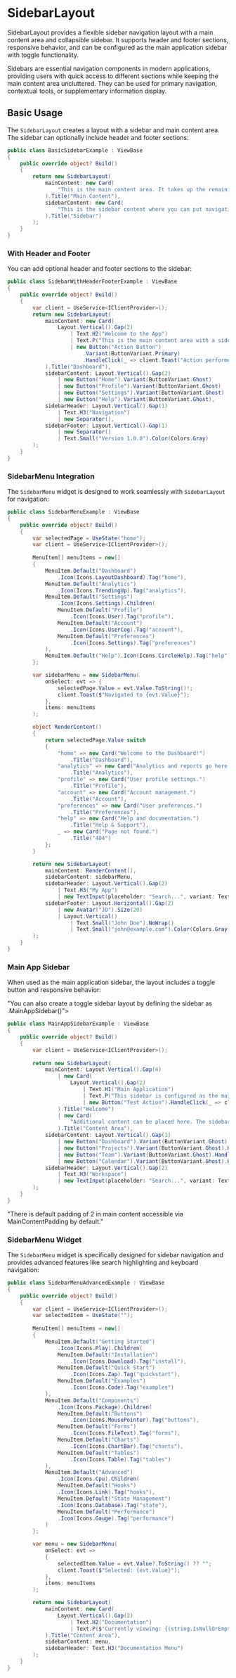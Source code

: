 # SidebarLayout

<Ingress>
SidebarLayout provides a flexible sidebar navigation layout with a main content area and collapsible sidebar. It supports header and footer sections, responsive behavior, and can be configured as the main application sidebar with toggle functionality.
</Ingress>

Sidebars are essential navigation components in modern applications, providing users with quick access to different sections while keeping the main content area uncluttered. They can be used for primary navigation, contextual tools, or supplementary information display.

## Basic Usage

The `SidebarLayout` creates a layout with a sidebar and main content area. The sidebar can optionally include header and footer sections:

```csharp demo-tabs
public class BasicSidebarExample : ViewBase
{
    public override object? Build()
    {
        return new SidebarLayout(
            mainContent: new Card(
                "This is the main content area. It takes up the remaining space after the sidebar."
            ).Title("Main Content"),
            sidebarContent: new Card(
                "This is the sidebar content where you can put navigation, menus, or other controls."
            ).Title("Sidebar")
        );
    }
}
```

### With Header and Footer

You can add optional header and footer sections to the sidebar:

```csharp demo-tabs
public class SidebarWithHeaderFooterExample : ViewBase
{
    public override object? Build()
    {
        var client = UseService<IClientProvider>();
        return new SidebarLayout(
            mainContent: new Card(
                Layout.Vertical().Gap(2)
                    | Text.H2("Welcome to the App")
                    | Text.P("This is the main content area with a sidebar navigation.")
                    | new Button("Action Button")
                        .Variant(ButtonVariant.Primary)
                        .HandleClick(_ => client.Toast("Action performed!"))
            ).Title("Dashboard"),
            sidebarContent: Layout.Vertical().Gap(2)
                | new Button("Home").Variant(ButtonVariant.Ghost)
                | new Button("Profile").Variant(ButtonVariant.Ghost)
                | new Button("Settings").Variant(ButtonVariant.Ghost)
                | new Button("Help").Variant(ButtonVariant.Ghost),
            sidebarHeader: Layout.Vertical().Gap(1)
                | Text.H3("Navigation")
                | new Separator(),
            sidebarFooter: Layout.Vertical().Gap(1)
                | new Separator()
                | Text.Small("Version 1.0.0").Color(Colors.Gray)
        );
    }
}
```

### SidebarMenu Integration

The `SidebarMenu` widget is designed to work seamlessly with `SidebarLayout` for navigation:

```csharp demo-tabs
public class SidebarMenuExample : ViewBase
{
    public override object? Build()
    {
        var selectedPage = UseState("home");
        var client = UseService<IClientProvider>();
        
        MenuItem[] menuItems = new[]
        {
            MenuItem.Default("Dashboard")
                .Icon(Icons.LayoutDashboard).Tag("home"),
            MenuItem.Default("Analytics")
                .Icon(Icons.TrendingUp).Tag("analytics"),
            MenuItem.Default("Settings")
                .Icon(Icons.Settings).Children(
                MenuItem.Default("Profile")
                    .Icon(Icons.User).Tag("profile"),
                MenuItem.Default("Account")
                    .Icon(Icons.UserCog).Tag("account"),
                MenuItem.Default("Preferences")
                    .Icon(Icons.Settings).Tag("preferences")
            ),
            MenuItem.Default("Help").Icon(Icons.CircleHelp).Tag("help")
        };

        var sidebarMenu = new SidebarMenu(
            onSelect: evt => {
                selectedPage.Value = evt.Value.ToString()!;
                client.Toast($"Navigated to {evt.Value}");
            },
            items: menuItems
        );

        object RenderContent()
        {
            return selectedPage.Value switch
            {
                "home" => new Card("Welcome to the Dashboard!")
                    .Title("Dashboard"),
                "analytics" => new Card("Analytics and reports go here.")
                    .Title("Analytics"),
                "profile" => new Card("User profile settings.")
                    .Title("Profile"),
                "account" => new Card("Account management.")
                    .Title("Account"),
                "preferences" => new Card("User preferences.")
                    .Title("Preferences"),
                "help" => new Card("Help and documentation.")
                    .Title("Help & Support"),
                _ => new Card("Page not found.")
                    .Title("404")
            };
        }

        return new SidebarLayout(
            mainContent: RenderContent(),
            sidebarContent: sidebarMenu,
            sidebarHeader: Layout.Vertical().Gap(2)
                | Text.H3("My App")
                | new TextInput(placeholder: "Search...", variant: TextInputs.Search),
            sidebarFooter: Layout.Horizontal().Gap(2)
                | new Avatar("JD").Size(20)
                | Layout.Vertical()
                    | Text.Small("John Doe").NoWrap()
                    | Text.Small("john@example.com").Color(Colors.Gray)
        );
    }
}
```

### Main App Sidebar

When used as the main application sidebar, the layout includes a toggle button and responsive behavior:

<Callout Type="tip">
"You can also create a toggle sidebar layout by defining the sidebar as .MainAppSidebar()">
</Callout>

```csharp demo-tabs
public class MainAppSidebarExample : ViewBase
{
    public override object? Build()
    {
        var client = UseService<IClientProvider>();
        
        return new SidebarLayout(
            mainContent: Layout.Vertical().Gap(4)
                | new Card(
                    Layout.Vertical().Gap(2)
                        | Text.H1("Main Application")
                        | Text.P("This sidebar is configured as the main app sidebar with toggle functionality.")
                        | new Button("Test Action").HandleClick(_ => client.Toast("Action performed!"))
                ).Title("Welcome")
                | new Card(
                    "Additional content can be placed here. The sidebar will automatically collapse on smaller screens."
                ).Title("Content Area"),
            sidebarContent: Layout.Vertical().Gap(1)
                | new Button("Dashboard").Variant(ButtonVariant.Ghost).HandleClick(_ => client.Toast("Dashboard"))
                | new Button("Projects").Variant(ButtonVariant.Ghost).HandleClick(_ => client.Toast("Projects"))
                | new Button("Team").Variant(ButtonVariant.Ghost).HandleClick(_ => client.Toast("Team"))
                | new Button("Calendar").Variant(ButtonVariant.Ghost).HandleClick(_ => client.Toast("Calendar")),
            sidebarHeader: Layout.Vertical().Gap(2)
                | Text.H3("Workspace")
                | new TextInput(placeholder: "Search...", variant: TextInputs.Search)
        ); 
    }
}
```

<Callout Type="tip">
"There is default padding of 2 in main content accessible via MainContentPadding by default."
</Callout>

### SidebarMenu Widget

The `SidebarMenu` widget is specifically designed for sidebar navigation and provides advanced features like search highlighting and keyboard navigation:

```csharp demo-tabs
public class SidebarMenuAdvancedExample : ViewBase
{
    public override object? Build()
    {
        var client = UseService<IClientProvider>();
        var selectedItem = UseState("");
        
        MenuItem[] menuItems = new[]
        {
            MenuItem.Default("Getting Started")
                .Icon(Icons.Play).Children(
                MenuItem.Default("Installation")
                    .Icon(Icons.Download).Tag("install"),
                MenuItem.Default("Quick Start")
                    .Icon(Icons.Zap).Tag("quickstart"),
                MenuItem.Default("Examples")
                    .Icon(Icons.Code).Tag("examples")
            ),
            MenuItem.Default("Components")
                .Icon(Icons.Package).Children(
                MenuItem.Default("Buttons")
                    .Icon(Icons.MousePointer).Tag("buttons"),
                MenuItem.Default("Forms")
                    .Icon(Icons.FileText).Tag("forms"),
                MenuItem.Default("Charts")
                    .Icon(Icons.ChartBar).Tag("charts"),
                MenuItem.Default("Tables")
                    .Icon(Icons.Table).Tag("tables")
            ),
            MenuItem.Default("Advanced")
                .Icon(Icons.Cpu).Children(
                MenuItem.Default("Hooks")
                .Icon(Icons.Link).Tag("hooks"),
                MenuItem.Default("State Management")
                .Icon(Icons.Database).Tag("state"),
                MenuItem.Default("Performance")
                .Icon(Icons.Gauge).Tag("performance")
            )
        };

        var menu = new SidebarMenu(
            onSelect: evt =>
            {
                selectedItem.Value = evt.Value?.ToString() ?? "";
                client.Toast($"Selected: {evt.Value}");
            },
            items: menuItems
        );

        return new SidebarLayout(
            mainContent: new Card(
                Layout.Vertical().Gap(2)
                    | Text.H2("Documentation")
                    | Text.P($"Currently viewing: {(string.IsNullOrEmpty(selectedItem.Value) ? "None" : selectedItem.Value)}")
            ).Title("Content Area"),
            sidebarContent: menu,
            sidebarHeader: Text.H3("Documentation Menu")
        );
    }
}
```

 <WidgetDocs Type="Ivy.SidebarLayout" ExtensionTypes="Ivy.SidebarLayoutExtensions" SourceUrl="https://github.com/Ivy-Interactive/Ivy-Framework/blob/main/Ivy/Widgets/Layouts/SidebarLayout.cs"/>
